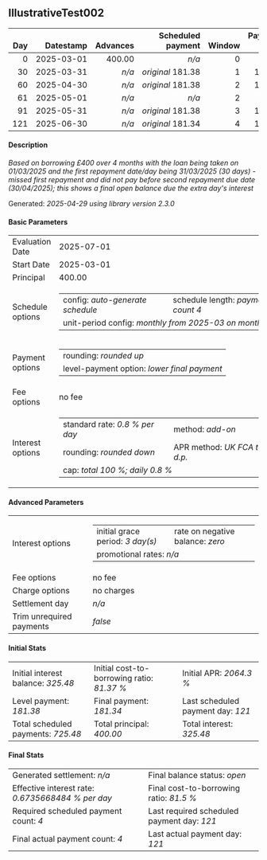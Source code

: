 <h2>IllustrativeTest002</h2>
<table>
    <thead style="vertical-align: bottom;">
        <th class="ci00" style="text-align: right;">Day</th>
        <th class="ci01" style="text-align: right;">Datestamp</th>
        <th class="ci02" style="text-align: right;">Advances</th>
        <th class="ci03" style="text-align: right;">Scheduled payment</th>
        <th class="ci04" style="text-align: right;">Window</th>
        <th class="ci05" style="text-align: right;">Payment due</th>
        <th class="ci06" style="text-align: right;">Actual payments</th>
        <th class="ci07" style="text-align: right;">Net effect</th>
        <th class="ci08" style="text-align: right;">Payment status</th>
        <th class="ci09" style="text-align: right;">Balance status</th>
        <th class="ci10" style="text-align: right;">Simple interest</th>
        <th class="ci11" style="text-align: right;">New interest</th>
        <th class="ci12" style="text-align: right;">Principal portion</th>
        <th class="ci13" style="text-align: right;">Interest portion</th>
        <th class="ci14" style="text-align: right;">Principal balance</th>
        <th class="ci15" style="text-align: right;">Interest balance</th>
    </thead>
    <tr style="text-align: right;">
        <td class="ci00">0</td>
        <td class="ci01" style="white-space: nowrap;">2025-03-01</td>
        <td class="ci02">400.00</td>
        <td class="ci03" style="white-space: nowrap;"><i>n/a<i></td>
        <td class="ci04">0</td>
        <td class="ci05">0.00</td>
        <td class="ci06"><i>n/a</i></td>
        <td class="ci07">0.00</td>
        <td class="ci08"><i>none&nbsp;scheduled</i></td>
        <td class="ci09">open</td>
        <td class="ci10">0.0000</td>
        <td class="ci11">0.0000</td>
        <td class="ci12">0.00</td>
        <td class="ci13">0.00</td>
        <td class="ci14">400.00</td>
        <td class="ci15">325.4800</td>
    </tr>
    <tr style="text-align: right;">
        <td class="ci00">30</td>
        <td class="ci01" style="white-space: nowrap;">2025-03-31</td>
        <td class="ci02"><i>n/a</i></td>
        <td class="ci03" style="white-space: nowrap;"><i>original</i> 181.38</td>
        <td class="ci04">1</td>
        <td class="ci05">181.38</td>
        <td class="ci06"><i>n/a</i></td>
        <td class="ci07">0.00</td>
        <td class="ci08"><i>missed&nbsp;payment</i></td>
        <td class="ci09">open</td>
        <td class="ci10">96.0000</td>
        <td class="ci11">0.0000</td>
        <td class="ci12">0.00</td>
        <td class="ci13">0.00</td>
        <td class="ci14">400.00</td>
        <td class="ci15">325.4800</td>
    </tr>
    <tr style="text-align: right;">
        <td class="ci00">60</td>
        <td class="ci01" style="white-space: nowrap;">2025-04-30</td>
        <td class="ci02"><i>n/a</i></td>
        <td class="ci03" style="white-space: nowrap;"><i>original</i> 181.38</td>
        <td class="ci04">2</td>
        <td class="ci05">181.38</td>
        <td class="ci06"><i>confirmed</i>&nbsp;181.38</td>
        <td class="ci07">181.38</td>
        <td class="ci08"><i>payment&nbsp;made</i></td>
        <td class="ci09">open</td>
        <td class="ci10">96.0000</td>
        <td class="ci11">0.0000</td>
        <td class="ci12">0.00</td>
        <td class="ci13">181.38</td>
        <td class="ci14">400.00</td>
        <td class="ci15">144.1000</td>
    </tr>
    <tr style="text-align: right;">
        <td class="ci00">61</td>
        <td class="ci01" style="white-space: nowrap;">2025-05-01</td>
        <td class="ci02"><i>n/a</i></td>
        <td class="ci03" style="white-space: nowrap;"><i>n/a<i></td>
        <td class="ci04">2</td>
        <td class="ci05">0.00</td>
        <td class="ci06"><i>confirmed</i>&nbsp;181.38</td>
        <td class="ci07">181.38</td>
        <td class="ci08"><i>extra&nbsp;payment</i></td>
        <td class="ci09">open</td>
        <td class="ci10">3.2000</td>
        <td class="ci11">0.0000</td>
        <td class="ci12">37.28</td>
        <td class="ci13">144.10</td>
        <td class="ci14">362.72</td>
        <td class="ci15">0.0000</td>
    </tr>
    <tr style="text-align: right;">
        <td class="ci00">91</td>
        <td class="ci01" style="white-space: nowrap;">2025-05-31</td>
        <td class="ci02"><i>n/a</i></td>
        <td class="ci03" style="white-space: nowrap;"><i>original</i> 181.38</td>
        <td class="ci04">3</td>
        <td class="ci05">181.38</td>
        <td class="ci06"><i>confirmed</i>&nbsp;181.38</td>
        <td class="ci07">181.38</td>
        <td class="ci08"><i>payment&nbsp;made</i></td>
        <td class="ci09">open</td>
        <td class="ci10">87.0528</td>
        <td class="ci11">0.0000</td>
        <td class="ci12">181.38</td>
        <td class="ci13">0.00</td>
        <td class="ci14">181.34</td>
        <td class="ci15">0.0000</td>
    </tr>
    <tr style="text-align: right;">
        <td class="ci00">121</td>
        <td class="ci01" style="white-space: nowrap;">2025-06-30</td>
        <td class="ci02"><i>n/a</i></td>
        <td class="ci03" style="white-space: nowrap;"><i>original</i> 181.34</td>
        <td class="ci04">4</td>
        <td class="ci05">181.34</td>
        <td class="ci06"><i>confirmed</i>&nbsp;181.34</td>
        <td class="ci07">181.34</td>
        <td class="ci08"><i>payment&nbsp;made</i></td>
        <td class="ci09">open</td>
        <td class="ci10">43.5216</td>
        <td class="ci11">0.2944</td>
        <td class="ci12">181.05</td>
        <td class="ci13">0.29</td>
        <td class="ci14">0.29</td>
        <td class="ci15">0.0000</td>
    </tr>
</table>
<h4>Description</h4>
<p><i>Based on borrowing £400 over 4 months with the loan being taken on 01/03/2025 and the first repayment date/day being 31/03/2025 (30 days) 
            - missed first repayment and did not pay before second repayment due date (30/04/2025); this shows a final open balance due the extra day's interest</i></p>
<p>Generated: <i>2025-04-29 using library version 2.3.0</i></p>
<h4>Basic Parameters</h4>
<table>
    <tr>
        <td>Evaluation Date</td>
        <td>2025-07-01</td>
    </tr>
    <tr>
        <td>Start Date</td>
        <td>2025-03-01</td>
    </tr>
    <tr>
        <td>Principal</td>
        <td>400.00</td>
    </tr>
    <tr>
        <td>Schedule options</td>
        <td>
            <table>
                <tr>
                    <td>config: <i>auto-generate schedule</i></td>
                    <td>schedule length: <i><i>payment count</i> 4</i></td>
                </tr>
                <tr>
                    <td colspan="2" style="white-space: nowrap;">unit-period config: <i>monthly from 2025-03 on month-end</i></td>
                </tr>
            </table>
        </td>
    </tr>
    <tr>
        <td>Payment options</td>
        <td>
            <table>
                <tr>
                    <td>rounding: <i>rounded up</i></td>
                </tr>
                <tr>
                    <td>level-payment option: <i>lower&nbsp;final&nbsp;payment</i></td>
                </tr>
            </table>
        </td>
    </tr>
    <tr>
        <td>Fee options</td>
        <td>no fee
        </td>
    </tr>
    <tr>
        <td>Interest options</td>
        <td>
            <table>
                <tr>
                    <td>standard rate: <i>0.8 % per day</i></td>
                    <td>method: <i>add-on</i></td>
                </tr>
                <tr>
                    <td>rounding: <i>rounded down</i></td>
                    <td>APR method: <i>UK FCA to 1 d.p.</i></td>
                </tr>
                <tr>
                    <td colspan="2">cap: <i>total 100 %; daily 0.8 %</td>
                </tr>
            </table>
        </td>
    </tr>
</table>
<h4>Advanced Parameters</h4>
<table>
    <tr>
        <td>Interest options</td>
        <td>
            <table>
                <tr>
                    <td>initial grace period: <i>3 day(s)</i></td>
                    <td>rate on negative balance: <i>zero</i></td>
                </tr>
                <tr>
                    <td colspan="2">promotional rates: <i><i>n/a</i></i></td>
                </tr>
            </table>
        </td>
    </tr>
    <tr>
        <td>Fee options</td>
        <td>no fee
        </td>
    </tr>
    <tr>
        <td>Charge options</td>
        <td>no charges
        </td>
    </tr>
    <tr>
        <td>Settlement day</td><td><i><i>n/a</i></i></td>
    </tr>
    <tr>
        <td>Trim unrequired payments</td><td><i>false</i></td>
    </tr>
</table>
<h4>Initial Stats</h4>
<table>
    <tr>
        <td>Initial interest balance: <i>325.48</i></td>
        <td>Initial cost-to-borrowing ratio: <i>81.37 %</i></td>
        <td>Initial APR: <i>2064.3 %</i></td>
    </tr>
    <tr>
        <td>Level payment: <i>181.38</i></td>
        <td>Final payment: <i>181.34</i></td>
        <td>Last scheduled payment day: <i>121</i></td>
    </tr>
    <tr>
        <td>Total scheduled payments: <i>725.48</i></td>
        <td>Total principal: <i>400.00</i></td>
        <td>Total interest: <i>325.48</i></td>
    </tr>
</table>
<h4>Final Stats</h4>
<table>
    <tr>
        <td>Generated settlement: <i><i>n/a</i></i></td>
        <td>Final balance status: <i>open</i></td>
    </tr>
    <tr>
        <td>Effective interest rate: <i>0.6735668484 % per day</i></td>
        <td>Final cost-to-borrowing ratio: <i>81.5 %</i></td>
    </tr>
    <tr>
        <td>Required scheduled payment count: <i>4</i></td>
        <td>Last required scheduled payment day: <i>121</i></td>
    </tr>
    <tr>
        <td>Final actual payment count: <i>4</i></td>
        <td>Last actual payment day: <i>121</i></td>
    </tr>
</table>
